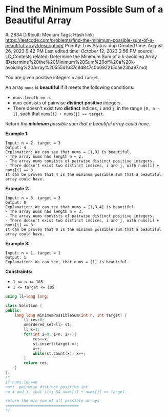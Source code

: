 # Find the Minimum Possible Sum of a Beautiful Array

#: 2834
Difficult: Medium
Tags: Hash
link: https://leetcode.com/problems/find-the-minimum-possible-sum-of-a-beautiful-array/description/
Priority: Low
Status: dup
Created time: August 26, 2023 9:42 PM
Last edited time: October 12, 2023 2:56 PM
source: LC_Contests
related: Determine the Minimum Sum of a k-avoiding Array (Determine%20the%20Minimum%20Sum%20of%20a%20k-avoiding%20Array%20555d1637c8d847c0b692215cae23ba97.md)

You are given positive integers `n` and `target`.

An array `nums` is **beautiful** if it meets the following conditions:

- `nums.length == n`.
- `nums` consists of pairwise **distinct** **positive** integers.
- There doesn't exist two **distinct** indices, `i` and `j`, in the range `[0, n - 1]`, such that `nums[i] + nums[j] == target`.

Return *the **minimum** possible sum that a beautiful array could have*.

**Example 1:**

```
Input: n = 2, target = 3
Output: 4
Explanation: We can see that nums = [1,3] is beautiful.
- The array nums has length n = 2.
- The array nums consists of pairwise distinct positive integers.
- There doesn't exist two distinct indices, i and j, with nums[i] + nums[j] == 3.
It can be proven that 4 is the minimum possible sum that a beautiful array could have.

```

**Example 2:**

```
Input: n = 3, target = 3
Output: 8
Explanation: We can see that nums = [1,3,4] is beautiful.
- The array nums has length n = 3.
- The array nums consists of pairwise distinct positive integers.
- There doesn't exist two distinct indices, i and j, with nums[i] + nums[j] == 3.
It can be proven that 8 is the minimum possible sum that a beautiful array could have.

```

**Example 3:**

```
Input: n = 1, target = 1
Output: 1
Explanation: We can see, that nums = [1] is beautiful.

```

**Constraints:**

- `1 <= n <= 105`
- `1 <= target <= 105`

```cpp
using ll=long long;

class Solution {
public:
    long long minimumPossibleSum(int n, int target) {
        ll res=0;
        unordered_set<ll> st;
        ll x=1;
        for(int i=0; i<n; i++){
            res+=x;
            st.insert(target-x);
            x++;
            while(st.count(x)) x++;
        }
        return res;
    }
};
/*
if nums.len==n
num:  pairwise distinct positive int
no i and j, that i!=j && nums[i] + nums[j] == target

return the min sum of all possible arrays
================================
*/
```